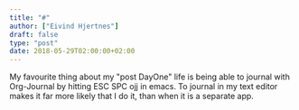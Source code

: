 ```yaml
---
title: "#"
author: ["Eivind Hjertnes"]
draft: false
type: "post"
date: 2018-05-29T02:00:00+02:00
---
```


My favourite thing about my "post DayOne" life is being able to journal
with Org-Journal by hitting ESC SPC ojj in emacs. To journal in my text
editor makes it far more likely that I do it, than when it is a separate
app.
